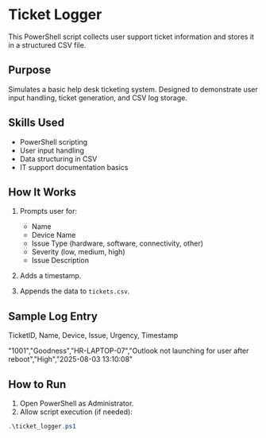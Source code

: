 # Ticket Logger

This PowerShell script collects user support ticket information and stores it in a structured CSV file.

## Purpose

Simulates a basic help desk ticketing system. Designed to demonstrate user input handling, ticket generation, and CSV log storage.

## Skills Used

- PowerShell scripting
- User input handling
- Data structuring in CSV
- IT support documentation basics

## How It Works

1. Prompts user for:
   - Name
   - Device Name
   - Issue Type (hardware, software, connectivity, other)
   - Severity (low, medium, high)
   - Issue Description

2. Adds a timestamp.

3. Appends the data to `tickets.csv`.

## Sample Log Entry

TicketID, Name, Device, Issue, Urgency, Timestamp

"1001","Goodness","HR-LAPTOP-07","Outlook not launching for user after reboot","High","2025-08-03 13:10:08"


## How to Run

1. Open PowerShell as Administrator.
2. Allow script execution (if needed):

```powershell
.\ticket_logger.ps1

